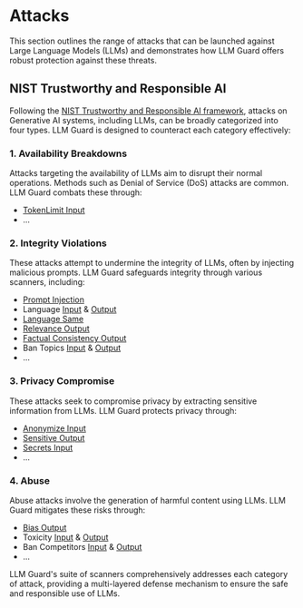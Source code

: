 # Attacks

This section outlines the range of attacks that can be launched against Large Language Models (LLMs) and demonstrates how LLM Guard offers robust protection against these threats.

## NIST Trustworthy and Responsible AI

Following the [NIST Trustworthy and Responsible AI framework](https://doi.org/10.6028/NIST.AI.100-2e2023), attacks on Generative AI systems, including LLMs, can be broadly categorized into four types.
LLM Guard is designed to counteract each category effectively:

### 1. Availability Breakdowns

Attacks targeting the availability of LLMs aim to disrupt their normal operations. Methods such as Denial of Service (DoS) attacks are common. LLM Guard combats these through:

- [TokenLimit Input](../input_scanners/token_limit.md)
- ...

### 2. Integrity Violations

These attacks attempt to undermine the integrity of LLMs, often by injecting malicious prompts. LLM Guard safeguards integrity through various scanners, including:

- [Prompt Injection](../input_scanners/prompt_injection.md)
- Language [Input](../input_scanners/language.md) & [Output](../output_scanners/language.md)
- [Language Same](../output_scanners/language_same.md)
- [Relevance Output](../output_scanners/relevance.md)
- [Factual Consistency Output](../output_scanners/factual_consistency.md)
- Ban Topics [Input](../input_scanners/ban_topics.md) & [Output](../output_scanners/ban_topics.md)
- ...

### 3. Privacy Compromise

These attacks seek to compromise privacy by extracting sensitive information from LLMs. LLM Guard protects privacy through:

- [Anonymize Input](../input_scanners/anonymize.md)
- [Sensitive Output](../output_scanners/sensitive.md)
- [Secrets Input](../input_scanners/secrets.md)
- ...

### 4. Abuse

Abuse attacks involve the generation of harmful content using LLMs. LLM Guard mitigates these risks through:

- [Bias Output](../output_scanners/bias.md)
- Toxicity [Input](../input_scanners/toxicity.md) & [Output](../output_scanners/toxicity.md)
- Ban Competitors [Input](../input_scanners/ban_competitors.md) & [Output](../output_scanners/ban_competitors.md)
- ...

LLM Guard's suite of scanners comprehensively addresses each category of attack, providing a multi-layered defense mechanism to ensure the safe and responsible use of LLMs.
